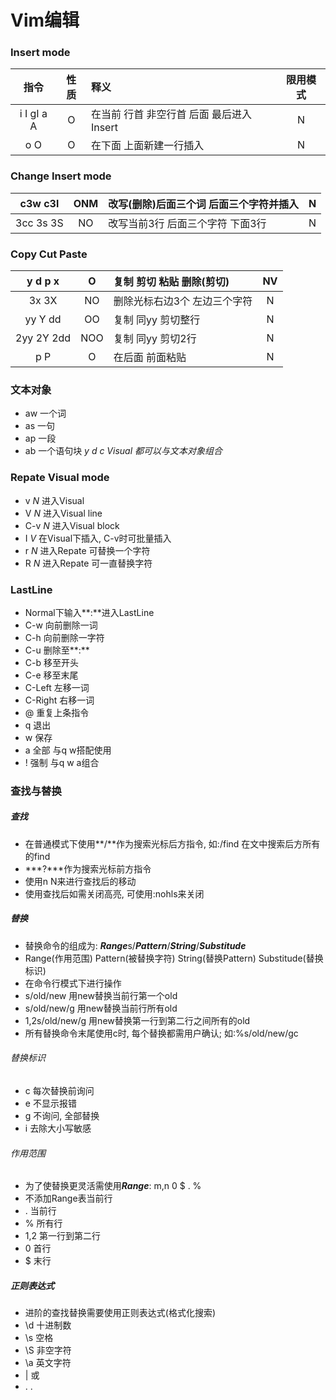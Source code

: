 # Vim编辑

### Insert mode
| 指令 | 性质 | 释义 | 限用模式 |
| :--: | :--: | :-- | :--: |
| i  I  gI  a  A | O | 在当前 行首 非空行首 后面 最后进入Insert | N |
| o  O | O | 在下面 上面新建一行插入 | N |

### Change Insert mode
| c3w  c3l | ONM | 改写(删除)后面三个词 后面三个字符并插入 | N |
| :--: | :--: | :-- | :--: |
| 3cc  3s  3S | NO | 改写当前3行 后面三个字符 下面3行 | N |

### Copy Cut Paste
| y  d  p  x | O | 复制 剪切 粘贴 删除(剪切) | NV |
| :--: | :--: | :-- | :--: |
| 3x  3X | NO | 删除光标右边3个 左边三个字符 | N |
| yy  Y  dd | OO | 复制 同yy 剪切整行 | N |
| 2yy  2Y  2dd | NOO | 复制 同yy 剪切2行 | N |
| p  P | O | 在后面 前面粘贴 | N |

### 文本对象
- aw 一个词
- as 一句
- ap 一段
- ab 一个语句块
*y d c Visual 都可以与文本对象组合*

### Repate Visual mode
- v *N* 进入Visual
- V *N* 进入Visual line
- C-v *N* 进入Visual block
- I *V* 在Visual下插入, C-v时可批量插入
- r *N* 进入Repate 可替换一个字符
- R *N* 进入Repate 可一直替换字符

### LastLine
- Normal下输入**:**进入LastLine
- C-w 向前删除一词
- C-h 向前删除一字符
- C-u 删除至**:**
- C-b 移至开头
- C-e 移至末尾
- C-Left 左移一词
- C-Right 右移一词
- @ 重复上条指令
- q 退出
- w 保存
- a 全部 与q w搭配使用
- ! 强制 与q w a组合

### 查找与替换
##### 查找
- 在普通模式下使用**/**作为搜索光标后方指令, 如:/find 在文中搜索后方所有的find
- ***?***作为搜索光标前方指令
- 使用n N来进行查找后的移动
- 使用查找后如需关闭高亮, 可使用:nohls来关闭
##### 替换
- 替换命令的组成为: ***Range***s/***Pattern***/***String***/***Substitude***
- Range(作用范围) Pattern(被替换字符) String(替换Pattern) Substitude(替换标识)
- 在命令行模式下进行操作
- s/old/new 用new替换当前行第一个old
- s/old/new/g 用new替换当前行所有old
- 1,2s/old/new/g 用new替换第一行到第二行之间所有的old
- 所有替换命令末尾使用c时, 每个替换都需用户确认; 如:%s/old/new/gc
###### 替换标识
- c 每次替换前询问
- e 不显示报错
- g 不询问, 全部替换
- i 去除大小写敏感
###### 作用范围
- 为了使替换更灵活需使用***Range***: m,n 0 $ . %
- 不添加Range表当前行
- . 当前行
- % 所有行
- 1,2 第一行到第二行
- 0 首行
- $ 末行
##### 正则表达式
- 进阶的查找替换需要使用正则表达式(格式化搜索)
- \d 十进制数
- \s 空格
- \S 非空字符
- \a 英文字符
- \| 或
- \. .

